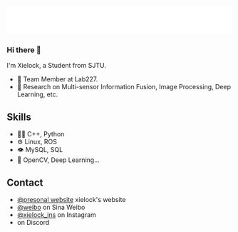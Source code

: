 ![](https://github.com/xielock/xielock/blob/main/name.svg)
### Hi there 👋
I'm Xielock, a Student from SJTU.
- 👥 Team Member at Lab227.
- 🧭 Research on Multi-sensor Information Fusion, Image Processing, Deep Learning, etc.



## Skills
- 👨‍💻 C++, Python
- ⚙️ Linux, ROS
- 👁️ MySQL, SQL
- 💽 OpenCV, Deep Learning...


## Contact
- [@presonal website](http://xielock.com) xielock's website
- [@weibo](https://weibo.com/u/2726978024) on Sina Weibo
- [@xielock_ins](https://www.instagram.com/16.42220394/) on Instagram
- [](./) on Discord
